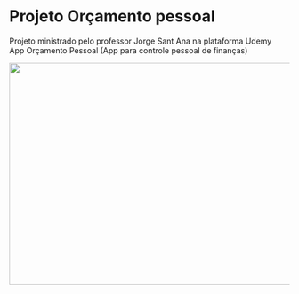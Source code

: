 # Projeto Orçamento pessoal

<a>Projeto ministrado pelo professor Jorge Sant Ana na plataforma Udemy</a>
</br>
<a>App Orçamento Pessoal (App para controle pessoal de finanças)</a>

<img src="https://uploaddeimagens.com.br/images/003/525/054/original/imagem_1.png?1636373191" width="900px" height="400">

